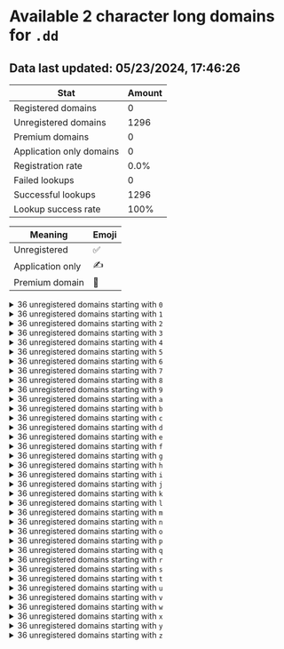 # Available 2 character long domains for `.dd`

## Data last updated: 05/23/2024, 17:46:26

|Stat|Amount|
|--|--|
|Registered domains|0|
|Unregistered domains|1296|
|Premium domains|0|
|Application only domains|0|
|Registration rate|0.0%|
|Failed lookups|0|
|Successful lookups|1296|
|Lookup success rate|100%|


|Meaning|Emoji|
|--|--|
|Unregistered|:white_check_mark:|
|Application only|:writing_hand:|
|Premium domain|:gem:|

<details>
<summary>36 unregistered domains starting with <bold><code>0</code></bold></summary>

|Type|Domain|
|--|--|
|:white_check_mark:|`00.dd`|
|:white_check_mark:|`01.dd`|
|:white_check_mark:|`02.dd`|
|:white_check_mark:|`03.dd`|
|:white_check_mark:|`04.dd`|
|:white_check_mark:|`05.dd`|
|:white_check_mark:|`06.dd`|
|:white_check_mark:|`07.dd`|
|:white_check_mark:|`08.dd`|
|:white_check_mark:|`09.dd`|
|:white_check_mark:|`0a.dd`|
|:white_check_mark:|`0b.dd`|
|:white_check_mark:|`0c.dd`|
|:white_check_mark:|`0d.dd`|
|:white_check_mark:|`0e.dd`|
|:white_check_mark:|`0f.dd`|
|:white_check_mark:|`0g.dd`|
|:white_check_mark:|`0h.dd`|
|:white_check_mark:|`0i.dd`|
|:white_check_mark:|`0j.dd`|
|:white_check_mark:|`0k.dd`|
|:white_check_mark:|`0l.dd`|
|:white_check_mark:|`0m.dd`|
|:white_check_mark:|`0n.dd`|
|:white_check_mark:|`0o.dd`|
|:white_check_mark:|`0p.dd`|
|:white_check_mark:|`0q.dd`|
|:white_check_mark:|`0r.dd`|
|:white_check_mark:|`0s.dd`|
|:white_check_mark:|`0t.dd`|
|:white_check_mark:|`0u.dd`|
|:white_check_mark:|`0v.dd`|
|:white_check_mark:|`0w.dd`|
|:white_check_mark:|`0x.dd`|
|:white_check_mark:|`0y.dd`|
|:white_check_mark:|`0z.dd`|
</details>
<details>
<summary>36 unregistered domains starting with <bold><code>1</code></bold></summary>

|Type|Domain|
|--|--|
|:white_check_mark:|`10.dd`|
|:white_check_mark:|`11.dd`|
|:white_check_mark:|`12.dd`|
|:white_check_mark:|`13.dd`|
|:white_check_mark:|`14.dd`|
|:white_check_mark:|`15.dd`|
|:white_check_mark:|`16.dd`|
|:white_check_mark:|`17.dd`|
|:white_check_mark:|`18.dd`|
|:white_check_mark:|`19.dd`|
|:white_check_mark:|`1a.dd`|
|:white_check_mark:|`1b.dd`|
|:white_check_mark:|`1c.dd`|
|:white_check_mark:|`1d.dd`|
|:white_check_mark:|`1e.dd`|
|:white_check_mark:|`1f.dd`|
|:white_check_mark:|`1g.dd`|
|:white_check_mark:|`1h.dd`|
|:white_check_mark:|`1i.dd`|
|:white_check_mark:|`1j.dd`|
|:white_check_mark:|`1k.dd`|
|:white_check_mark:|`1l.dd`|
|:white_check_mark:|`1m.dd`|
|:white_check_mark:|`1n.dd`|
|:white_check_mark:|`1o.dd`|
|:white_check_mark:|`1p.dd`|
|:white_check_mark:|`1q.dd`|
|:white_check_mark:|`1r.dd`|
|:white_check_mark:|`1s.dd`|
|:white_check_mark:|`1t.dd`|
|:white_check_mark:|`1u.dd`|
|:white_check_mark:|`1v.dd`|
|:white_check_mark:|`1w.dd`|
|:white_check_mark:|`1x.dd`|
|:white_check_mark:|`1y.dd`|
|:white_check_mark:|`1z.dd`|
</details>
<details>
<summary>36 unregistered domains starting with <bold><code>2</code></bold></summary>

|Type|Domain|
|--|--|
|:white_check_mark:|`20.dd`|
|:white_check_mark:|`21.dd`|
|:white_check_mark:|`22.dd`|
|:white_check_mark:|`23.dd`|
|:white_check_mark:|`24.dd`|
|:white_check_mark:|`25.dd`|
|:white_check_mark:|`26.dd`|
|:white_check_mark:|`27.dd`|
|:white_check_mark:|`28.dd`|
|:white_check_mark:|`29.dd`|
|:white_check_mark:|`2a.dd`|
|:white_check_mark:|`2b.dd`|
|:white_check_mark:|`2c.dd`|
|:white_check_mark:|`2d.dd`|
|:white_check_mark:|`2e.dd`|
|:white_check_mark:|`2f.dd`|
|:white_check_mark:|`2g.dd`|
|:white_check_mark:|`2h.dd`|
|:white_check_mark:|`2i.dd`|
|:white_check_mark:|`2j.dd`|
|:white_check_mark:|`2k.dd`|
|:white_check_mark:|`2l.dd`|
|:white_check_mark:|`2m.dd`|
|:white_check_mark:|`2n.dd`|
|:white_check_mark:|`2o.dd`|
|:white_check_mark:|`2p.dd`|
|:white_check_mark:|`2q.dd`|
|:white_check_mark:|`2r.dd`|
|:white_check_mark:|`2s.dd`|
|:white_check_mark:|`2t.dd`|
|:white_check_mark:|`2u.dd`|
|:white_check_mark:|`2v.dd`|
|:white_check_mark:|`2w.dd`|
|:white_check_mark:|`2x.dd`|
|:white_check_mark:|`2y.dd`|
|:white_check_mark:|`2z.dd`|
</details>
<details>
<summary>36 unregistered domains starting with <bold><code>3</code></bold></summary>

|Type|Domain|
|--|--|
|:white_check_mark:|`30.dd`|
|:white_check_mark:|`31.dd`|
|:white_check_mark:|`32.dd`|
|:white_check_mark:|`33.dd`|
|:white_check_mark:|`34.dd`|
|:white_check_mark:|`35.dd`|
|:white_check_mark:|`36.dd`|
|:white_check_mark:|`37.dd`|
|:white_check_mark:|`38.dd`|
|:white_check_mark:|`39.dd`|
|:white_check_mark:|`3a.dd`|
|:white_check_mark:|`3b.dd`|
|:white_check_mark:|`3c.dd`|
|:white_check_mark:|`3d.dd`|
|:white_check_mark:|`3e.dd`|
|:white_check_mark:|`3f.dd`|
|:white_check_mark:|`3g.dd`|
|:white_check_mark:|`3h.dd`|
|:white_check_mark:|`3i.dd`|
|:white_check_mark:|`3j.dd`|
|:white_check_mark:|`3k.dd`|
|:white_check_mark:|`3l.dd`|
|:white_check_mark:|`3m.dd`|
|:white_check_mark:|`3n.dd`|
|:white_check_mark:|`3o.dd`|
|:white_check_mark:|`3p.dd`|
|:white_check_mark:|`3q.dd`|
|:white_check_mark:|`3r.dd`|
|:white_check_mark:|`3s.dd`|
|:white_check_mark:|`3t.dd`|
|:white_check_mark:|`3u.dd`|
|:white_check_mark:|`3v.dd`|
|:white_check_mark:|`3w.dd`|
|:white_check_mark:|`3x.dd`|
|:white_check_mark:|`3y.dd`|
|:white_check_mark:|`3z.dd`|
</details>
<details>
<summary>36 unregistered domains starting with <bold><code>4</code></bold></summary>

|Type|Domain|
|--|--|
|:white_check_mark:|`40.dd`|
|:white_check_mark:|`41.dd`|
|:white_check_mark:|`42.dd`|
|:white_check_mark:|`43.dd`|
|:white_check_mark:|`44.dd`|
|:white_check_mark:|`45.dd`|
|:white_check_mark:|`46.dd`|
|:white_check_mark:|`47.dd`|
|:white_check_mark:|`48.dd`|
|:white_check_mark:|`49.dd`|
|:white_check_mark:|`4a.dd`|
|:white_check_mark:|`4b.dd`|
|:white_check_mark:|`4c.dd`|
|:white_check_mark:|`4d.dd`|
|:white_check_mark:|`4e.dd`|
|:white_check_mark:|`4f.dd`|
|:white_check_mark:|`4g.dd`|
|:white_check_mark:|`4h.dd`|
|:white_check_mark:|`4i.dd`|
|:white_check_mark:|`4j.dd`|
|:white_check_mark:|`4k.dd`|
|:white_check_mark:|`4l.dd`|
|:white_check_mark:|`4m.dd`|
|:white_check_mark:|`4n.dd`|
|:white_check_mark:|`4o.dd`|
|:white_check_mark:|`4p.dd`|
|:white_check_mark:|`4q.dd`|
|:white_check_mark:|`4r.dd`|
|:white_check_mark:|`4s.dd`|
|:white_check_mark:|`4t.dd`|
|:white_check_mark:|`4u.dd`|
|:white_check_mark:|`4v.dd`|
|:white_check_mark:|`4w.dd`|
|:white_check_mark:|`4x.dd`|
|:white_check_mark:|`4y.dd`|
|:white_check_mark:|`4z.dd`|
</details>
<details>
<summary>36 unregistered domains starting with <bold><code>5</code></bold></summary>

|Type|Domain|
|--|--|
|:white_check_mark:|`50.dd`|
|:white_check_mark:|`51.dd`|
|:white_check_mark:|`52.dd`|
|:white_check_mark:|`53.dd`|
|:white_check_mark:|`54.dd`|
|:white_check_mark:|`55.dd`|
|:white_check_mark:|`56.dd`|
|:white_check_mark:|`57.dd`|
|:white_check_mark:|`58.dd`|
|:white_check_mark:|`59.dd`|
|:white_check_mark:|`5a.dd`|
|:white_check_mark:|`5b.dd`|
|:white_check_mark:|`5c.dd`|
|:white_check_mark:|`5d.dd`|
|:white_check_mark:|`5e.dd`|
|:white_check_mark:|`5f.dd`|
|:white_check_mark:|`5g.dd`|
|:white_check_mark:|`5h.dd`|
|:white_check_mark:|`5i.dd`|
|:white_check_mark:|`5j.dd`|
|:white_check_mark:|`5k.dd`|
|:white_check_mark:|`5l.dd`|
|:white_check_mark:|`5m.dd`|
|:white_check_mark:|`5n.dd`|
|:white_check_mark:|`5o.dd`|
|:white_check_mark:|`5p.dd`|
|:white_check_mark:|`5q.dd`|
|:white_check_mark:|`5r.dd`|
|:white_check_mark:|`5s.dd`|
|:white_check_mark:|`5t.dd`|
|:white_check_mark:|`5u.dd`|
|:white_check_mark:|`5v.dd`|
|:white_check_mark:|`5w.dd`|
|:white_check_mark:|`5x.dd`|
|:white_check_mark:|`5y.dd`|
|:white_check_mark:|`5z.dd`|
</details>
<details>
<summary>36 unregistered domains starting with <bold><code>6</code></bold></summary>

|Type|Domain|
|--|--|
|:white_check_mark:|`60.dd`|
|:white_check_mark:|`61.dd`|
|:white_check_mark:|`62.dd`|
|:white_check_mark:|`63.dd`|
|:white_check_mark:|`64.dd`|
|:white_check_mark:|`65.dd`|
|:white_check_mark:|`66.dd`|
|:white_check_mark:|`67.dd`|
|:white_check_mark:|`68.dd`|
|:white_check_mark:|`69.dd`|
|:white_check_mark:|`6a.dd`|
|:white_check_mark:|`6b.dd`|
|:white_check_mark:|`6c.dd`|
|:white_check_mark:|`6d.dd`|
|:white_check_mark:|`6e.dd`|
|:white_check_mark:|`6f.dd`|
|:white_check_mark:|`6g.dd`|
|:white_check_mark:|`6h.dd`|
|:white_check_mark:|`6i.dd`|
|:white_check_mark:|`6j.dd`|
|:white_check_mark:|`6k.dd`|
|:white_check_mark:|`6l.dd`|
|:white_check_mark:|`6m.dd`|
|:white_check_mark:|`6n.dd`|
|:white_check_mark:|`6o.dd`|
|:white_check_mark:|`6p.dd`|
|:white_check_mark:|`6q.dd`|
|:white_check_mark:|`6r.dd`|
|:white_check_mark:|`6s.dd`|
|:white_check_mark:|`6t.dd`|
|:white_check_mark:|`6u.dd`|
|:white_check_mark:|`6v.dd`|
|:white_check_mark:|`6w.dd`|
|:white_check_mark:|`6x.dd`|
|:white_check_mark:|`6y.dd`|
|:white_check_mark:|`6z.dd`|
</details>
<details>
<summary>36 unregistered domains starting with <bold><code>7</code></bold></summary>

|Type|Domain|
|--|--|
|:white_check_mark:|`70.dd`|
|:white_check_mark:|`71.dd`|
|:white_check_mark:|`72.dd`|
|:white_check_mark:|`73.dd`|
|:white_check_mark:|`74.dd`|
|:white_check_mark:|`75.dd`|
|:white_check_mark:|`76.dd`|
|:white_check_mark:|`77.dd`|
|:white_check_mark:|`78.dd`|
|:white_check_mark:|`79.dd`|
|:white_check_mark:|`7a.dd`|
|:white_check_mark:|`7b.dd`|
|:white_check_mark:|`7c.dd`|
|:white_check_mark:|`7d.dd`|
|:white_check_mark:|`7e.dd`|
|:white_check_mark:|`7f.dd`|
|:white_check_mark:|`7g.dd`|
|:white_check_mark:|`7h.dd`|
|:white_check_mark:|`7i.dd`|
|:white_check_mark:|`7j.dd`|
|:white_check_mark:|`7k.dd`|
|:white_check_mark:|`7l.dd`|
|:white_check_mark:|`7m.dd`|
|:white_check_mark:|`7n.dd`|
|:white_check_mark:|`7o.dd`|
|:white_check_mark:|`7p.dd`|
|:white_check_mark:|`7q.dd`|
|:white_check_mark:|`7r.dd`|
|:white_check_mark:|`7s.dd`|
|:white_check_mark:|`7t.dd`|
|:white_check_mark:|`7u.dd`|
|:white_check_mark:|`7v.dd`|
|:white_check_mark:|`7w.dd`|
|:white_check_mark:|`7x.dd`|
|:white_check_mark:|`7y.dd`|
|:white_check_mark:|`7z.dd`|
</details>
<details>
<summary>36 unregistered domains starting with <bold><code>8</code></bold></summary>

|Type|Domain|
|--|--|
|:white_check_mark:|`80.dd`|
|:white_check_mark:|`81.dd`|
|:white_check_mark:|`82.dd`|
|:white_check_mark:|`83.dd`|
|:white_check_mark:|`84.dd`|
|:white_check_mark:|`85.dd`|
|:white_check_mark:|`86.dd`|
|:white_check_mark:|`87.dd`|
|:white_check_mark:|`88.dd`|
|:white_check_mark:|`89.dd`|
|:white_check_mark:|`8a.dd`|
|:white_check_mark:|`8b.dd`|
|:white_check_mark:|`8c.dd`|
|:white_check_mark:|`8d.dd`|
|:white_check_mark:|`8e.dd`|
|:white_check_mark:|`8f.dd`|
|:white_check_mark:|`8g.dd`|
|:white_check_mark:|`8h.dd`|
|:white_check_mark:|`8i.dd`|
|:white_check_mark:|`8j.dd`|
|:white_check_mark:|`8k.dd`|
|:white_check_mark:|`8l.dd`|
|:white_check_mark:|`8m.dd`|
|:white_check_mark:|`8n.dd`|
|:white_check_mark:|`8o.dd`|
|:white_check_mark:|`8p.dd`|
|:white_check_mark:|`8q.dd`|
|:white_check_mark:|`8r.dd`|
|:white_check_mark:|`8s.dd`|
|:white_check_mark:|`8t.dd`|
|:white_check_mark:|`8u.dd`|
|:white_check_mark:|`8v.dd`|
|:white_check_mark:|`8w.dd`|
|:white_check_mark:|`8x.dd`|
|:white_check_mark:|`8y.dd`|
|:white_check_mark:|`8z.dd`|
</details>
<details>
<summary>36 unregistered domains starting with <bold><code>9</code></bold></summary>

|Type|Domain|
|--|--|
|:white_check_mark:|`90.dd`|
|:white_check_mark:|`91.dd`|
|:white_check_mark:|`92.dd`|
|:white_check_mark:|`93.dd`|
|:white_check_mark:|`94.dd`|
|:white_check_mark:|`95.dd`|
|:white_check_mark:|`96.dd`|
|:white_check_mark:|`97.dd`|
|:white_check_mark:|`98.dd`|
|:white_check_mark:|`99.dd`|
|:white_check_mark:|`9a.dd`|
|:white_check_mark:|`9b.dd`|
|:white_check_mark:|`9c.dd`|
|:white_check_mark:|`9d.dd`|
|:white_check_mark:|`9e.dd`|
|:white_check_mark:|`9f.dd`|
|:white_check_mark:|`9g.dd`|
|:white_check_mark:|`9h.dd`|
|:white_check_mark:|`9i.dd`|
|:white_check_mark:|`9j.dd`|
|:white_check_mark:|`9k.dd`|
|:white_check_mark:|`9l.dd`|
|:white_check_mark:|`9m.dd`|
|:white_check_mark:|`9n.dd`|
|:white_check_mark:|`9o.dd`|
|:white_check_mark:|`9p.dd`|
|:white_check_mark:|`9q.dd`|
|:white_check_mark:|`9r.dd`|
|:white_check_mark:|`9s.dd`|
|:white_check_mark:|`9t.dd`|
|:white_check_mark:|`9u.dd`|
|:white_check_mark:|`9v.dd`|
|:white_check_mark:|`9w.dd`|
|:white_check_mark:|`9x.dd`|
|:white_check_mark:|`9y.dd`|
|:white_check_mark:|`9z.dd`|
</details>
<details>
<summary>36 unregistered domains starting with <bold><code>a</code></bold></summary>

|Type|Domain|
|--|--|
|:white_check_mark:|`a0.dd`|
|:white_check_mark:|`a1.dd`|
|:white_check_mark:|`a2.dd`|
|:white_check_mark:|`a3.dd`|
|:white_check_mark:|`a4.dd`|
|:white_check_mark:|`a5.dd`|
|:white_check_mark:|`a6.dd`|
|:white_check_mark:|`a7.dd`|
|:white_check_mark:|`a8.dd`|
|:white_check_mark:|`a9.dd`|
|:white_check_mark:|`aa.dd`|
|:white_check_mark:|`ab.dd`|
|:white_check_mark:|`ac.dd`|
|:white_check_mark:|`ad.dd`|
|:white_check_mark:|`ae.dd`|
|:white_check_mark:|`af.dd`|
|:white_check_mark:|`ag.dd`|
|:white_check_mark:|`ah.dd`|
|:white_check_mark:|`ai.dd`|
|:white_check_mark:|`aj.dd`|
|:white_check_mark:|`ak.dd`|
|:white_check_mark:|`al.dd`|
|:white_check_mark:|`am.dd`|
|:white_check_mark:|`an.dd`|
|:white_check_mark:|`ao.dd`|
|:white_check_mark:|`ap.dd`|
|:white_check_mark:|`aq.dd`|
|:white_check_mark:|`ar.dd`|
|:white_check_mark:|`as.dd`|
|:white_check_mark:|`at.dd`|
|:white_check_mark:|`au.dd`|
|:white_check_mark:|`av.dd`|
|:white_check_mark:|`aw.dd`|
|:white_check_mark:|`ax.dd`|
|:white_check_mark:|`ay.dd`|
|:white_check_mark:|`az.dd`|
</details>
<details>
<summary>36 unregistered domains starting with <bold><code>b</code></bold></summary>

|Type|Domain|
|--|--|
|:white_check_mark:|`b0.dd`|
|:white_check_mark:|`b1.dd`|
|:white_check_mark:|`b2.dd`|
|:white_check_mark:|`b3.dd`|
|:white_check_mark:|`b4.dd`|
|:white_check_mark:|`b5.dd`|
|:white_check_mark:|`b6.dd`|
|:white_check_mark:|`b7.dd`|
|:white_check_mark:|`b8.dd`|
|:white_check_mark:|`b9.dd`|
|:white_check_mark:|`ba.dd`|
|:white_check_mark:|`bb.dd`|
|:white_check_mark:|`bc.dd`|
|:white_check_mark:|`bd.dd`|
|:white_check_mark:|`be.dd`|
|:white_check_mark:|`bf.dd`|
|:white_check_mark:|`bg.dd`|
|:white_check_mark:|`bh.dd`|
|:white_check_mark:|`bi.dd`|
|:white_check_mark:|`bj.dd`|
|:white_check_mark:|`bk.dd`|
|:white_check_mark:|`bl.dd`|
|:white_check_mark:|`bm.dd`|
|:white_check_mark:|`bn.dd`|
|:white_check_mark:|`bo.dd`|
|:white_check_mark:|`bp.dd`|
|:white_check_mark:|`bq.dd`|
|:white_check_mark:|`br.dd`|
|:white_check_mark:|`bs.dd`|
|:white_check_mark:|`bt.dd`|
|:white_check_mark:|`bu.dd`|
|:white_check_mark:|`bv.dd`|
|:white_check_mark:|`bw.dd`|
|:white_check_mark:|`bx.dd`|
|:white_check_mark:|`by.dd`|
|:white_check_mark:|`bz.dd`|
</details>
<details>
<summary>36 unregistered domains starting with <bold><code>c</code></bold></summary>

|Type|Domain|
|--|--|
|:white_check_mark:|`c0.dd`|
|:white_check_mark:|`c1.dd`|
|:white_check_mark:|`c2.dd`|
|:white_check_mark:|`c3.dd`|
|:white_check_mark:|`c4.dd`|
|:white_check_mark:|`c5.dd`|
|:white_check_mark:|`c6.dd`|
|:white_check_mark:|`c7.dd`|
|:white_check_mark:|`c8.dd`|
|:white_check_mark:|`c9.dd`|
|:white_check_mark:|`ca.dd`|
|:white_check_mark:|`cb.dd`|
|:white_check_mark:|`cc.dd`|
|:white_check_mark:|`cd.dd`|
|:white_check_mark:|`ce.dd`|
|:white_check_mark:|`cf.dd`|
|:white_check_mark:|`cg.dd`|
|:white_check_mark:|`ch.dd`|
|:white_check_mark:|`ci.dd`|
|:white_check_mark:|`cj.dd`|
|:white_check_mark:|`ck.dd`|
|:white_check_mark:|`cl.dd`|
|:white_check_mark:|`cm.dd`|
|:white_check_mark:|`cn.dd`|
|:white_check_mark:|`co.dd`|
|:white_check_mark:|`cp.dd`|
|:white_check_mark:|`cq.dd`|
|:white_check_mark:|`cr.dd`|
|:white_check_mark:|`cs.dd`|
|:white_check_mark:|`ct.dd`|
|:white_check_mark:|`cu.dd`|
|:white_check_mark:|`cv.dd`|
|:white_check_mark:|`cw.dd`|
|:white_check_mark:|`cx.dd`|
|:white_check_mark:|`cy.dd`|
|:white_check_mark:|`cz.dd`|
</details>
<details>
<summary>36 unregistered domains starting with <bold><code>d</code></bold></summary>

|Type|Domain|
|--|--|
|:white_check_mark:|`d0.dd`|
|:white_check_mark:|`d1.dd`|
|:white_check_mark:|`d2.dd`|
|:white_check_mark:|`d3.dd`|
|:white_check_mark:|`d4.dd`|
|:white_check_mark:|`d5.dd`|
|:white_check_mark:|`d6.dd`|
|:white_check_mark:|`d7.dd`|
|:white_check_mark:|`d8.dd`|
|:white_check_mark:|`d9.dd`|
|:white_check_mark:|`da.dd`|
|:white_check_mark:|`db.dd`|
|:white_check_mark:|`dc.dd`|
|:white_check_mark:|`dd.dd`|
|:white_check_mark:|`de.dd`|
|:white_check_mark:|`df.dd`|
|:white_check_mark:|`dg.dd`|
|:white_check_mark:|`dh.dd`|
|:white_check_mark:|`di.dd`|
|:white_check_mark:|`dj.dd`|
|:white_check_mark:|`dk.dd`|
|:white_check_mark:|`dl.dd`|
|:white_check_mark:|`dm.dd`|
|:white_check_mark:|`dn.dd`|
|:white_check_mark:|`do.dd`|
|:white_check_mark:|`dp.dd`|
|:white_check_mark:|`dq.dd`|
|:white_check_mark:|`dr.dd`|
|:white_check_mark:|`ds.dd`|
|:white_check_mark:|`dt.dd`|
|:white_check_mark:|`du.dd`|
|:white_check_mark:|`dv.dd`|
|:white_check_mark:|`dw.dd`|
|:white_check_mark:|`dx.dd`|
|:white_check_mark:|`dy.dd`|
|:white_check_mark:|`dz.dd`|
</details>
<details>
<summary>36 unregistered domains starting with <bold><code>e</code></bold></summary>

|Type|Domain|
|--|--|
|:white_check_mark:|`e0.dd`|
|:white_check_mark:|`e1.dd`|
|:white_check_mark:|`e2.dd`|
|:white_check_mark:|`e3.dd`|
|:white_check_mark:|`e4.dd`|
|:white_check_mark:|`e5.dd`|
|:white_check_mark:|`e6.dd`|
|:white_check_mark:|`e7.dd`|
|:white_check_mark:|`e8.dd`|
|:white_check_mark:|`e9.dd`|
|:white_check_mark:|`ea.dd`|
|:white_check_mark:|`eb.dd`|
|:white_check_mark:|`ec.dd`|
|:white_check_mark:|`ed.dd`|
|:white_check_mark:|`ee.dd`|
|:white_check_mark:|`ef.dd`|
|:white_check_mark:|`eg.dd`|
|:white_check_mark:|`eh.dd`|
|:white_check_mark:|`ei.dd`|
|:white_check_mark:|`ej.dd`|
|:white_check_mark:|`ek.dd`|
|:white_check_mark:|`el.dd`|
|:white_check_mark:|`em.dd`|
|:white_check_mark:|`en.dd`|
|:white_check_mark:|`eo.dd`|
|:white_check_mark:|`ep.dd`|
|:white_check_mark:|`eq.dd`|
|:white_check_mark:|`er.dd`|
|:white_check_mark:|`es.dd`|
|:white_check_mark:|`et.dd`|
|:white_check_mark:|`eu.dd`|
|:white_check_mark:|`ev.dd`|
|:white_check_mark:|`ew.dd`|
|:white_check_mark:|`ex.dd`|
|:white_check_mark:|`ey.dd`|
|:white_check_mark:|`ez.dd`|
</details>
<details>
<summary>36 unregistered domains starting with <bold><code>f</code></bold></summary>

|Type|Domain|
|--|--|
|:white_check_mark:|`f0.dd`|
|:white_check_mark:|`f1.dd`|
|:white_check_mark:|`f2.dd`|
|:white_check_mark:|`f3.dd`|
|:white_check_mark:|`f4.dd`|
|:white_check_mark:|`f5.dd`|
|:white_check_mark:|`f6.dd`|
|:white_check_mark:|`f7.dd`|
|:white_check_mark:|`f8.dd`|
|:white_check_mark:|`f9.dd`|
|:white_check_mark:|`fa.dd`|
|:white_check_mark:|`fb.dd`|
|:white_check_mark:|`fc.dd`|
|:white_check_mark:|`fd.dd`|
|:white_check_mark:|`fe.dd`|
|:white_check_mark:|`ff.dd`|
|:white_check_mark:|`fg.dd`|
|:white_check_mark:|`fh.dd`|
|:white_check_mark:|`fi.dd`|
|:white_check_mark:|`fj.dd`|
|:white_check_mark:|`fk.dd`|
|:white_check_mark:|`fl.dd`|
|:white_check_mark:|`fm.dd`|
|:white_check_mark:|`fn.dd`|
|:white_check_mark:|`fo.dd`|
|:white_check_mark:|`fp.dd`|
|:white_check_mark:|`fq.dd`|
|:white_check_mark:|`fr.dd`|
|:white_check_mark:|`fs.dd`|
|:white_check_mark:|`ft.dd`|
|:white_check_mark:|`fu.dd`|
|:white_check_mark:|`fv.dd`|
|:white_check_mark:|`fw.dd`|
|:white_check_mark:|`fx.dd`|
|:white_check_mark:|`fy.dd`|
|:white_check_mark:|`fz.dd`|
</details>
<details>
<summary>36 unregistered domains starting with <bold><code>g</code></bold></summary>

|Type|Domain|
|--|--|
|:white_check_mark:|`g0.dd`|
|:white_check_mark:|`g1.dd`|
|:white_check_mark:|`g2.dd`|
|:white_check_mark:|`g3.dd`|
|:white_check_mark:|`g4.dd`|
|:white_check_mark:|`g5.dd`|
|:white_check_mark:|`g6.dd`|
|:white_check_mark:|`g7.dd`|
|:white_check_mark:|`g8.dd`|
|:white_check_mark:|`g9.dd`|
|:white_check_mark:|`ga.dd`|
|:white_check_mark:|`gb.dd`|
|:white_check_mark:|`gc.dd`|
|:white_check_mark:|`gd.dd`|
|:white_check_mark:|`ge.dd`|
|:white_check_mark:|`gf.dd`|
|:white_check_mark:|`gg.dd`|
|:white_check_mark:|`gh.dd`|
|:white_check_mark:|`gi.dd`|
|:white_check_mark:|`gj.dd`|
|:white_check_mark:|`gk.dd`|
|:white_check_mark:|`gl.dd`|
|:white_check_mark:|`gm.dd`|
|:white_check_mark:|`gn.dd`|
|:white_check_mark:|`go.dd`|
|:white_check_mark:|`gp.dd`|
|:white_check_mark:|`gq.dd`|
|:white_check_mark:|`gr.dd`|
|:white_check_mark:|`gs.dd`|
|:white_check_mark:|`gt.dd`|
|:white_check_mark:|`gu.dd`|
|:white_check_mark:|`gv.dd`|
|:white_check_mark:|`gw.dd`|
|:white_check_mark:|`gx.dd`|
|:white_check_mark:|`gy.dd`|
|:white_check_mark:|`gz.dd`|
</details>
<details>
<summary>36 unregistered domains starting with <bold><code>h</code></bold></summary>

|Type|Domain|
|--|--|
|:white_check_mark:|`h0.dd`|
|:white_check_mark:|`h1.dd`|
|:white_check_mark:|`h2.dd`|
|:white_check_mark:|`h3.dd`|
|:white_check_mark:|`h4.dd`|
|:white_check_mark:|`h5.dd`|
|:white_check_mark:|`h6.dd`|
|:white_check_mark:|`h7.dd`|
|:white_check_mark:|`h8.dd`|
|:white_check_mark:|`h9.dd`|
|:white_check_mark:|`ha.dd`|
|:white_check_mark:|`hb.dd`|
|:white_check_mark:|`hc.dd`|
|:white_check_mark:|`hd.dd`|
|:white_check_mark:|`he.dd`|
|:white_check_mark:|`hf.dd`|
|:white_check_mark:|`hg.dd`|
|:white_check_mark:|`hh.dd`|
|:white_check_mark:|`hi.dd`|
|:white_check_mark:|`hj.dd`|
|:white_check_mark:|`hk.dd`|
|:white_check_mark:|`hl.dd`|
|:white_check_mark:|`hm.dd`|
|:white_check_mark:|`hn.dd`|
|:white_check_mark:|`ho.dd`|
|:white_check_mark:|`hp.dd`|
|:white_check_mark:|`hq.dd`|
|:white_check_mark:|`hr.dd`|
|:white_check_mark:|`hs.dd`|
|:white_check_mark:|`ht.dd`|
|:white_check_mark:|`hu.dd`|
|:white_check_mark:|`hv.dd`|
|:white_check_mark:|`hw.dd`|
|:white_check_mark:|`hx.dd`|
|:white_check_mark:|`hy.dd`|
|:white_check_mark:|`hz.dd`|
</details>
<details>
<summary>36 unregistered domains starting with <bold><code>i</code></bold></summary>

|Type|Domain|
|--|--|
|:white_check_mark:|`i0.dd`|
|:white_check_mark:|`i1.dd`|
|:white_check_mark:|`i2.dd`|
|:white_check_mark:|`i3.dd`|
|:white_check_mark:|`i4.dd`|
|:white_check_mark:|`i5.dd`|
|:white_check_mark:|`i6.dd`|
|:white_check_mark:|`i7.dd`|
|:white_check_mark:|`i8.dd`|
|:white_check_mark:|`i9.dd`|
|:white_check_mark:|`ia.dd`|
|:white_check_mark:|`ib.dd`|
|:white_check_mark:|`ic.dd`|
|:white_check_mark:|`id.dd`|
|:white_check_mark:|`ie.dd`|
|:white_check_mark:|`if.dd`|
|:white_check_mark:|`ig.dd`|
|:white_check_mark:|`ih.dd`|
|:white_check_mark:|`ii.dd`|
|:white_check_mark:|`ij.dd`|
|:white_check_mark:|`ik.dd`|
|:white_check_mark:|`il.dd`|
|:white_check_mark:|`im.dd`|
|:white_check_mark:|`in.dd`|
|:white_check_mark:|`io.dd`|
|:white_check_mark:|`ip.dd`|
|:white_check_mark:|`iq.dd`|
|:white_check_mark:|`ir.dd`|
|:white_check_mark:|`is.dd`|
|:white_check_mark:|`it.dd`|
|:white_check_mark:|`iu.dd`|
|:white_check_mark:|`iv.dd`|
|:white_check_mark:|`iw.dd`|
|:white_check_mark:|`ix.dd`|
|:white_check_mark:|`iy.dd`|
|:white_check_mark:|`iz.dd`|
</details>
<details>
<summary>36 unregistered domains starting with <bold><code>j</code></bold></summary>

|Type|Domain|
|--|--|
|:white_check_mark:|`j0.dd`|
|:white_check_mark:|`j1.dd`|
|:white_check_mark:|`j2.dd`|
|:white_check_mark:|`j3.dd`|
|:white_check_mark:|`j4.dd`|
|:white_check_mark:|`j5.dd`|
|:white_check_mark:|`j6.dd`|
|:white_check_mark:|`j7.dd`|
|:white_check_mark:|`j8.dd`|
|:white_check_mark:|`j9.dd`|
|:white_check_mark:|`ja.dd`|
|:white_check_mark:|`jb.dd`|
|:white_check_mark:|`jc.dd`|
|:white_check_mark:|`jd.dd`|
|:white_check_mark:|`je.dd`|
|:white_check_mark:|`jf.dd`|
|:white_check_mark:|`jg.dd`|
|:white_check_mark:|`jh.dd`|
|:white_check_mark:|`ji.dd`|
|:white_check_mark:|`jj.dd`|
|:white_check_mark:|`jk.dd`|
|:white_check_mark:|`jl.dd`|
|:white_check_mark:|`jm.dd`|
|:white_check_mark:|`jn.dd`|
|:white_check_mark:|`jo.dd`|
|:white_check_mark:|`jp.dd`|
|:white_check_mark:|`jq.dd`|
|:white_check_mark:|`jr.dd`|
|:white_check_mark:|`js.dd`|
|:white_check_mark:|`jt.dd`|
|:white_check_mark:|`ju.dd`|
|:white_check_mark:|`jv.dd`|
|:white_check_mark:|`jw.dd`|
|:white_check_mark:|`jx.dd`|
|:white_check_mark:|`jy.dd`|
|:white_check_mark:|`jz.dd`|
</details>
<details>
<summary>36 unregistered domains starting with <bold><code>k</code></bold></summary>

|Type|Domain|
|--|--|
|:white_check_mark:|`k0.dd`|
|:white_check_mark:|`k1.dd`|
|:white_check_mark:|`k2.dd`|
|:white_check_mark:|`k3.dd`|
|:white_check_mark:|`k4.dd`|
|:white_check_mark:|`k5.dd`|
|:white_check_mark:|`k6.dd`|
|:white_check_mark:|`k7.dd`|
|:white_check_mark:|`k8.dd`|
|:white_check_mark:|`k9.dd`|
|:white_check_mark:|`ka.dd`|
|:white_check_mark:|`kb.dd`|
|:white_check_mark:|`kc.dd`|
|:white_check_mark:|`kd.dd`|
|:white_check_mark:|`ke.dd`|
|:white_check_mark:|`kf.dd`|
|:white_check_mark:|`kg.dd`|
|:white_check_mark:|`kh.dd`|
|:white_check_mark:|`ki.dd`|
|:white_check_mark:|`kj.dd`|
|:white_check_mark:|`kk.dd`|
|:white_check_mark:|`kl.dd`|
|:white_check_mark:|`km.dd`|
|:white_check_mark:|`kn.dd`|
|:white_check_mark:|`ko.dd`|
|:white_check_mark:|`kp.dd`|
|:white_check_mark:|`kq.dd`|
|:white_check_mark:|`kr.dd`|
|:white_check_mark:|`ks.dd`|
|:white_check_mark:|`kt.dd`|
|:white_check_mark:|`ku.dd`|
|:white_check_mark:|`kv.dd`|
|:white_check_mark:|`kw.dd`|
|:white_check_mark:|`kx.dd`|
|:white_check_mark:|`ky.dd`|
|:white_check_mark:|`kz.dd`|
</details>
<details>
<summary>36 unregistered domains starting with <bold><code>l</code></bold></summary>

|Type|Domain|
|--|--|
|:white_check_mark:|`l0.dd`|
|:white_check_mark:|`l1.dd`|
|:white_check_mark:|`l2.dd`|
|:white_check_mark:|`l3.dd`|
|:white_check_mark:|`l4.dd`|
|:white_check_mark:|`l5.dd`|
|:white_check_mark:|`l6.dd`|
|:white_check_mark:|`l7.dd`|
|:white_check_mark:|`l8.dd`|
|:white_check_mark:|`l9.dd`|
|:white_check_mark:|`la.dd`|
|:white_check_mark:|`lb.dd`|
|:white_check_mark:|`lc.dd`|
|:white_check_mark:|`ld.dd`|
|:white_check_mark:|`le.dd`|
|:white_check_mark:|`lf.dd`|
|:white_check_mark:|`lg.dd`|
|:white_check_mark:|`lh.dd`|
|:white_check_mark:|`li.dd`|
|:white_check_mark:|`lj.dd`|
|:white_check_mark:|`lk.dd`|
|:white_check_mark:|`ll.dd`|
|:white_check_mark:|`lm.dd`|
|:white_check_mark:|`ln.dd`|
|:white_check_mark:|`lo.dd`|
|:white_check_mark:|`lp.dd`|
|:white_check_mark:|`lq.dd`|
|:white_check_mark:|`lr.dd`|
|:white_check_mark:|`ls.dd`|
|:white_check_mark:|`lt.dd`|
|:white_check_mark:|`lu.dd`|
|:white_check_mark:|`lv.dd`|
|:white_check_mark:|`lw.dd`|
|:white_check_mark:|`lx.dd`|
|:white_check_mark:|`ly.dd`|
|:white_check_mark:|`lz.dd`|
</details>
<details>
<summary>36 unregistered domains starting with <bold><code>m</code></bold></summary>

|Type|Domain|
|--|--|
|:white_check_mark:|`m0.dd`|
|:white_check_mark:|`m1.dd`|
|:white_check_mark:|`m2.dd`|
|:white_check_mark:|`m3.dd`|
|:white_check_mark:|`m4.dd`|
|:white_check_mark:|`m5.dd`|
|:white_check_mark:|`m6.dd`|
|:white_check_mark:|`m7.dd`|
|:white_check_mark:|`m8.dd`|
|:white_check_mark:|`m9.dd`|
|:white_check_mark:|`ma.dd`|
|:white_check_mark:|`mb.dd`|
|:white_check_mark:|`mc.dd`|
|:white_check_mark:|`md.dd`|
|:white_check_mark:|`me.dd`|
|:white_check_mark:|`mf.dd`|
|:white_check_mark:|`mg.dd`|
|:white_check_mark:|`mh.dd`|
|:white_check_mark:|`mi.dd`|
|:white_check_mark:|`mj.dd`|
|:white_check_mark:|`mk.dd`|
|:white_check_mark:|`ml.dd`|
|:white_check_mark:|`mm.dd`|
|:white_check_mark:|`mn.dd`|
|:white_check_mark:|`mo.dd`|
|:white_check_mark:|`mp.dd`|
|:white_check_mark:|`mq.dd`|
|:white_check_mark:|`mr.dd`|
|:white_check_mark:|`ms.dd`|
|:white_check_mark:|`mt.dd`|
|:white_check_mark:|`mu.dd`|
|:white_check_mark:|`mv.dd`|
|:white_check_mark:|`mw.dd`|
|:white_check_mark:|`mx.dd`|
|:white_check_mark:|`my.dd`|
|:white_check_mark:|`mz.dd`|
</details>
<details>
<summary>36 unregistered domains starting with <bold><code>n</code></bold></summary>

|Type|Domain|
|--|--|
|:white_check_mark:|`n0.dd`|
|:white_check_mark:|`n1.dd`|
|:white_check_mark:|`n2.dd`|
|:white_check_mark:|`n3.dd`|
|:white_check_mark:|`n4.dd`|
|:white_check_mark:|`n5.dd`|
|:white_check_mark:|`n6.dd`|
|:white_check_mark:|`n7.dd`|
|:white_check_mark:|`n8.dd`|
|:white_check_mark:|`n9.dd`|
|:white_check_mark:|`na.dd`|
|:white_check_mark:|`nb.dd`|
|:white_check_mark:|`nc.dd`|
|:white_check_mark:|`nd.dd`|
|:white_check_mark:|`ne.dd`|
|:white_check_mark:|`nf.dd`|
|:white_check_mark:|`ng.dd`|
|:white_check_mark:|`nh.dd`|
|:white_check_mark:|`ni.dd`|
|:white_check_mark:|`nj.dd`|
|:white_check_mark:|`nk.dd`|
|:white_check_mark:|`nl.dd`|
|:white_check_mark:|`nm.dd`|
|:white_check_mark:|`nn.dd`|
|:white_check_mark:|`no.dd`|
|:white_check_mark:|`np.dd`|
|:white_check_mark:|`nq.dd`|
|:white_check_mark:|`nr.dd`|
|:white_check_mark:|`ns.dd`|
|:white_check_mark:|`nt.dd`|
|:white_check_mark:|`nu.dd`|
|:white_check_mark:|`nv.dd`|
|:white_check_mark:|`nw.dd`|
|:white_check_mark:|`nx.dd`|
|:white_check_mark:|`ny.dd`|
|:white_check_mark:|`nz.dd`|
</details>
<details>
<summary>36 unregistered domains starting with <bold><code>o</code></bold></summary>

|Type|Domain|
|--|--|
|:white_check_mark:|`o0.dd`|
|:white_check_mark:|`o1.dd`|
|:white_check_mark:|`o2.dd`|
|:white_check_mark:|`o3.dd`|
|:white_check_mark:|`o4.dd`|
|:white_check_mark:|`o5.dd`|
|:white_check_mark:|`o6.dd`|
|:white_check_mark:|`o7.dd`|
|:white_check_mark:|`o8.dd`|
|:white_check_mark:|`o9.dd`|
|:white_check_mark:|`oa.dd`|
|:white_check_mark:|`ob.dd`|
|:white_check_mark:|`oc.dd`|
|:white_check_mark:|`od.dd`|
|:white_check_mark:|`oe.dd`|
|:white_check_mark:|`of.dd`|
|:white_check_mark:|`og.dd`|
|:white_check_mark:|`oh.dd`|
|:white_check_mark:|`oi.dd`|
|:white_check_mark:|`oj.dd`|
|:white_check_mark:|`ok.dd`|
|:white_check_mark:|`ol.dd`|
|:white_check_mark:|`om.dd`|
|:white_check_mark:|`on.dd`|
|:white_check_mark:|`oo.dd`|
|:white_check_mark:|`op.dd`|
|:white_check_mark:|`oq.dd`|
|:white_check_mark:|`or.dd`|
|:white_check_mark:|`os.dd`|
|:white_check_mark:|`ot.dd`|
|:white_check_mark:|`ou.dd`|
|:white_check_mark:|`ov.dd`|
|:white_check_mark:|`ow.dd`|
|:white_check_mark:|`ox.dd`|
|:white_check_mark:|`oy.dd`|
|:white_check_mark:|`oz.dd`|
</details>
<details>
<summary>36 unregistered domains starting with <bold><code>p</code></bold></summary>

|Type|Domain|
|--|--|
|:white_check_mark:|`p0.dd`|
|:white_check_mark:|`p1.dd`|
|:white_check_mark:|`p2.dd`|
|:white_check_mark:|`p3.dd`|
|:white_check_mark:|`p4.dd`|
|:white_check_mark:|`p5.dd`|
|:white_check_mark:|`p6.dd`|
|:white_check_mark:|`p7.dd`|
|:white_check_mark:|`p8.dd`|
|:white_check_mark:|`p9.dd`|
|:white_check_mark:|`pa.dd`|
|:white_check_mark:|`pb.dd`|
|:white_check_mark:|`pc.dd`|
|:white_check_mark:|`pd.dd`|
|:white_check_mark:|`pe.dd`|
|:white_check_mark:|`pf.dd`|
|:white_check_mark:|`pg.dd`|
|:white_check_mark:|`ph.dd`|
|:white_check_mark:|`pi.dd`|
|:white_check_mark:|`pj.dd`|
|:white_check_mark:|`pk.dd`|
|:white_check_mark:|`pl.dd`|
|:white_check_mark:|`pm.dd`|
|:white_check_mark:|`pn.dd`|
|:white_check_mark:|`po.dd`|
|:white_check_mark:|`pp.dd`|
|:white_check_mark:|`pq.dd`|
|:white_check_mark:|`pr.dd`|
|:white_check_mark:|`ps.dd`|
|:white_check_mark:|`pt.dd`|
|:white_check_mark:|`pu.dd`|
|:white_check_mark:|`pv.dd`|
|:white_check_mark:|`pw.dd`|
|:white_check_mark:|`px.dd`|
|:white_check_mark:|`py.dd`|
|:white_check_mark:|`pz.dd`|
</details>
<details>
<summary>36 unregistered domains starting with <bold><code>q</code></bold></summary>

|Type|Domain|
|--|--|
|:white_check_mark:|`q0.dd`|
|:white_check_mark:|`q1.dd`|
|:white_check_mark:|`q2.dd`|
|:white_check_mark:|`q3.dd`|
|:white_check_mark:|`q4.dd`|
|:white_check_mark:|`q5.dd`|
|:white_check_mark:|`q6.dd`|
|:white_check_mark:|`q7.dd`|
|:white_check_mark:|`q8.dd`|
|:white_check_mark:|`q9.dd`|
|:white_check_mark:|`qa.dd`|
|:white_check_mark:|`qb.dd`|
|:white_check_mark:|`qc.dd`|
|:white_check_mark:|`qd.dd`|
|:white_check_mark:|`qe.dd`|
|:white_check_mark:|`qf.dd`|
|:white_check_mark:|`qg.dd`|
|:white_check_mark:|`qh.dd`|
|:white_check_mark:|`qi.dd`|
|:white_check_mark:|`qj.dd`|
|:white_check_mark:|`qk.dd`|
|:white_check_mark:|`ql.dd`|
|:white_check_mark:|`qm.dd`|
|:white_check_mark:|`qn.dd`|
|:white_check_mark:|`qo.dd`|
|:white_check_mark:|`qp.dd`|
|:white_check_mark:|`qq.dd`|
|:white_check_mark:|`qr.dd`|
|:white_check_mark:|`qs.dd`|
|:white_check_mark:|`qt.dd`|
|:white_check_mark:|`qu.dd`|
|:white_check_mark:|`qv.dd`|
|:white_check_mark:|`qw.dd`|
|:white_check_mark:|`qx.dd`|
|:white_check_mark:|`qy.dd`|
|:white_check_mark:|`qz.dd`|
</details>
<details>
<summary>36 unregistered domains starting with <bold><code>r</code></bold></summary>

|Type|Domain|
|--|--|
|:white_check_mark:|`r0.dd`|
|:white_check_mark:|`r1.dd`|
|:white_check_mark:|`r2.dd`|
|:white_check_mark:|`r3.dd`|
|:white_check_mark:|`r4.dd`|
|:white_check_mark:|`r5.dd`|
|:white_check_mark:|`r6.dd`|
|:white_check_mark:|`r7.dd`|
|:white_check_mark:|`r8.dd`|
|:white_check_mark:|`r9.dd`|
|:white_check_mark:|`ra.dd`|
|:white_check_mark:|`rb.dd`|
|:white_check_mark:|`rc.dd`|
|:white_check_mark:|`rd.dd`|
|:white_check_mark:|`re.dd`|
|:white_check_mark:|`rf.dd`|
|:white_check_mark:|`rg.dd`|
|:white_check_mark:|`rh.dd`|
|:white_check_mark:|`ri.dd`|
|:white_check_mark:|`rj.dd`|
|:white_check_mark:|`rk.dd`|
|:white_check_mark:|`rl.dd`|
|:white_check_mark:|`rm.dd`|
|:white_check_mark:|`rn.dd`|
|:white_check_mark:|`ro.dd`|
|:white_check_mark:|`rp.dd`|
|:white_check_mark:|`rq.dd`|
|:white_check_mark:|`rr.dd`|
|:white_check_mark:|`rs.dd`|
|:white_check_mark:|`rt.dd`|
|:white_check_mark:|`ru.dd`|
|:white_check_mark:|`rv.dd`|
|:white_check_mark:|`rw.dd`|
|:white_check_mark:|`rx.dd`|
|:white_check_mark:|`ry.dd`|
|:white_check_mark:|`rz.dd`|
</details>
<details>
<summary>36 unregistered domains starting with <bold><code>s</code></bold></summary>

|Type|Domain|
|--|--|
|:white_check_mark:|`s0.dd`|
|:white_check_mark:|`s1.dd`|
|:white_check_mark:|`s2.dd`|
|:white_check_mark:|`s3.dd`|
|:white_check_mark:|`s4.dd`|
|:white_check_mark:|`s5.dd`|
|:white_check_mark:|`s6.dd`|
|:white_check_mark:|`s7.dd`|
|:white_check_mark:|`s8.dd`|
|:white_check_mark:|`s9.dd`|
|:white_check_mark:|`sa.dd`|
|:white_check_mark:|`sb.dd`|
|:white_check_mark:|`sc.dd`|
|:white_check_mark:|`sd.dd`|
|:white_check_mark:|`se.dd`|
|:white_check_mark:|`sf.dd`|
|:white_check_mark:|`sg.dd`|
|:white_check_mark:|`sh.dd`|
|:white_check_mark:|`si.dd`|
|:white_check_mark:|`sj.dd`|
|:white_check_mark:|`sk.dd`|
|:white_check_mark:|`sl.dd`|
|:white_check_mark:|`sm.dd`|
|:white_check_mark:|`sn.dd`|
|:white_check_mark:|`so.dd`|
|:white_check_mark:|`sp.dd`|
|:white_check_mark:|`sq.dd`|
|:white_check_mark:|`sr.dd`|
|:white_check_mark:|`ss.dd`|
|:white_check_mark:|`st.dd`|
|:white_check_mark:|`su.dd`|
|:white_check_mark:|`sv.dd`|
|:white_check_mark:|`sw.dd`|
|:white_check_mark:|`sx.dd`|
|:white_check_mark:|`sy.dd`|
|:white_check_mark:|`sz.dd`|
</details>
<details>
<summary>36 unregistered domains starting with <bold><code>t</code></bold></summary>

|Type|Domain|
|--|--|
|:white_check_mark:|`t0.dd`|
|:white_check_mark:|`t1.dd`|
|:white_check_mark:|`t2.dd`|
|:white_check_mark:|`t3.dd`|
|:white_check_mark:|`t4.dd`|
|:white_check_mark:|`t5.dd`|
|:white_check_mark:|`t6.dd`|
|:white_check_mark:|`t7.dd`|
|:white_check_mark:|`t8.dd`|
|:white_check_mark:|`t9.dd`|
|:white_check_mark:|`ta.dd`|
|:white_check_mark:|`tb.dd`|
|:white_check_mark:|`tc.dd`|
|:white_check_mark:|`td.dd`|
|:white_check_mark:|`te.dd`|
|:white_check_mark:|`tf.dd`|
|:white_check_mark:|`tg.dd`|
|:white_check_mark:|`th.dd`|
|:white_check_mark:|`ti.dd`|
|:white_check_mark:|`tj.dd`|
|:white_check_mark:|`tk.dd`|
|:white_check_mark:|`tl.dd`|
|:white_check_mark:|`tm.dd`|
|:white_check_mark:|`tn.dd`|
|:white_check_mark:|`to.dd`|
|:white_check_mark:|`tp.dd`|
|:white_check_mark:|`tq.dd`|
|:white_check_mark:|`tr.dd`|
|:white_check_mark:|`ts.dd`|
|:white_check_mark:|`tt.dd`|
|:white_check_mark:|`tu.dd`|
|:white_check_mark:|`tv.dd`|
|:white_check_mark:|`tw.dd`|
|:white_check_mark:|`tx.dd`|
|:white_check_mark:|`ty.dd`|
|:white_check_mark:|`tz.dd`|
</details>
<details>
<summary>36 unregistered domains starting with <bold><code>u</code></bold></summary>

|Type|Domain|
|--|--|
|:white_check_mark:|`u0.dd`|
|:white_check_mark:|`u1.dd`|
|:white_check_mark:|`u2.dd`|
|:white_check_mark:|`u3.dd`|
|:white_check_mark:|`u4.dd`|
|:white_check_mark:|`u5.dd`|
|:white_check_mark:|`u6.dd`|
|:white_check_mark:|`u7.dd`|
|:white_check_mark:|`u8.dd`|
|:white_check_mark:|`u9.dd`|
|:white_check_mark:|`ua.dd`|
|:white_check_mark:|`ub.dd`|
|:white_check_mark:|`uc.dd`|
|:white_check_mark:|`ud.dd`|
|:white_check_mark:|`ue.dd`|
|:white_check_mark:|`uf.dd`|
|:white_check_mark:|`ug.dd`|
|:white_check_mark:|`uh.dd`|
|:white_check_mark:|`ui.dd`|
|:white_check_mark:|`uj.dd`|
|:white_check_mark:|`uk.dd`|
|:white_check_mark:|`ul.dd`|
|:white_check_mark:|`um.dd`|
|:white_check_mark:|`un.dd`|
|:white_check_mark:|`uo.dd`|
|:white_check_mark:|`up.dd`|
|:white_check_mark:|`uq.dd`|
|:white_check_mark:|`ur.dd`|
|:white_check_mark:|`us.dd`|
|:white_check_mark:|`ut.dd`|
|:white_check_mark:|`uu.dd`|
|:white_check_mark:|`uv.dd`|
|:white_check_mark:|`uw.dd`|
|:white_check_mark:|`ux.dd`|
|:white_check_mark:|`uy.dd`|
|:white_check_mark:|`uz.dd`|
</details>
<details>
<summary>36 unregistered domains starting with <bold><code>v</code></bold></summary>

|Type|Domain|
|--|--|
|:white_check_mark:|`v0.dd`|
|:white_check_mark:|`v1.dd`|
|:white_check_mark:|`v2.dd`|
|:white_check_mark:|`v3.dd`|
|:white_check_mark:|`v4.dd`|
|:white_check_mark:|`v5.dd`|
|:white_check_mark:|`v6.dd`|
|:white_check_mark:|`v7.dd`|
|:white_check_mark:|`v8.dd`|
|:white_check_mark:|`v9.dd`|
|:white_check_mark:|`va.dd`|
|:white_check_mark:|`vb.dd`|
|:white_check_mark:|`vc.dd`|
|:white_check_mark:|`vd.dd`|
|:white_check_mark:|`ve.dd`|
|:white_check_mark:|`vf.dd`|
|:white_check_mark:|`vg.dd`|
|:white_check_mark:|`vh.dd`|
|:white_check_mark:|`vi.dd`|
|:white_check_mark:|`vj.dd`|
|:white_check_mark:|`vk.dd`|
|:white_check_mark:|`vl.dd`|
|:white_check_mark:|`vm.dd`|
|:white_check_mark:|`vn.dd`|
|:white_check_mark:|`vo.dd`|
|:white_check_mark:|`vp.dd`|
|:white_check_mark:|`vq.dd`|
|:white_check_mark:|`vr.dd`|
|:white_check_mark:|`vs.dd`|
|:white_check_mark:|`vt.dd`|
|:white_check_mark:|`vu.dd`|
|:white_check_mark:|`vv.dd`|
|:white_check_mark:|`vw.dd`|
|:white_check_mark:|`vx.dd`|
|:white_check_mark:|`vy.dd`|
|:white_check_mark:|`vz.dd`|
</details>
<details>
<summary>36 unregistered domains starting with <bold><code>w</code></bold></summary>

|Type|Domain|
|--|--|
|:white_check_mark:|`w0.dd`|
|:white_check_mark:|`w1.dd`|
|:white_check_mark:|`w2.dd`|
|:white_check_mark:|`w3.dd`|
|:white_check_mark:|`w4.dd`|
|:white_check_mark:|`w5.dd`|
|:white_check_mark:|`w6.dd`|
|:white_check_mark:|`w7.dd`|
|:white_check_mark:|`w8.dd`|
|:white_check_mark:|`w9.dd`|
|:white_check_mark:|`wa.dd`|
|:white_check_mark:|`wb.dd`|
|:white_check_mark:|`wc.dd`|
|:white_check_mark:|`wd.dd`|
|:white_check_mark:|`we.dd`|
|:white_check_mark:|`wf.dd`|
|:white_check_mark:|`wg.dd`|
|:white_check_mark:|`wh.dd`|
|:white_check_mark:|`wi.dd`|
|:white_check_mark:|`wj.dd`|
|:white_check_mark:|`wk.dd`|
|:white_check_mark:|`wl.dd`|
|:white_check_mark:|`wm.dd`|
|:white_check_mark:|`wn.dd`|
|:white_check_mark:|`wo.dd`|
|:white_check_mark:|`wp.dd`|
|:white_check_mark:|`wq.dd`|
|:white_check_mark:|`wr.dd`|
|:white_check_mark:|`ws.dd`|
|:white_check_mark:|`wt.dd`|
|:white_check_mark:|`wu.dd`|
|:white_check_mark:|`wv.dd`|
|:white_check_mark:|`ww.dd`|
|:white_check_mark:|`wx.dd`|
|:white_check_mark:|`wy.dd`|
|:white_check_mark:|`wz.dd`|
</details>
<details>
<summary>36 unregistered domains starting with <bold><code>x</code></bold></summary>

|Type|Domain|
|--|--|
|:white_check_mark:|`x0.dd`|
|:white_check_mark:|`x1.dd`|
|:white_check_mark:|`x2.dd`|
|:white_check_mark:|`x3.dd`|
|:white_check_mark:|`x4.dd`|
|:white_check_mark:|`x5.dd`|
|:white_check_mark:|`x6.dd`|
|:white_check_mark:|`x7.dd`|
|:white_check_mark:|`x8.dd`|
|:white_check_mark:|`x9.dd`|
|:white_check_mark:|`xa.dd`|
|:white_check_mark:|`xb.dd`|
|:white_check_mark:|`xc.dd`|
|:white_check_mark:|`xd.dd`|
|:white_check_mark:|`xe.dd`|
|:white_check_mark:|`xf.dd`|
|:white_check_mark:|`xg.dd`|
|:white_check_mark:|`xh.dd`|
|:white_check_mark:|`xi.dd`|
|:white_check_mark:|`xj.dd`|
|:white_check_mark:|`xk.dd`|
|:white_check_mark:|`xl.dd`|
|:white_check_mark:|`xm.dd`|
|:white_check_mark:|`xn.dd`|
|:white_check_mark:|`xo.dd`|
|:white_check_mark:|`xp.dd`|
|:white_check_mark:|`xq.dd`|
|:white_check_mark:|`xr.dd`|
|:white_check_mark:|`xs.dd`|
|:white_check_mark:|`xt.dd`|
|:white_check_mark:|`xu.dd`|
|:white_check_mark:|`xv.dd`|
|:white_check_mark:|`xw.dd`|
|:white_check_mark:|`xx.dd`|
|:white_check_mark:|`xy.dd`|
|:white_check_mark:|`xz.dd`|
</details>
<details>
<summary>36 unregistered domains starting with <bold><code>y</code></bold></summary>

|Type|Domain|
|--|--|
|:white_check_mark:|`y0.dd`|
|:white_check_mark:|`y1.dd`|
|:white_check_mark:|`y2.dd`|
|:white_check_mark:|`y3.dd`|
|:white_check_mark:|`y4.dd`|
|:white_check_mark:|`y5.dd`|
|:white_check_mark:|`y6.dd`|
|:white_check_mark:|`y7.dd`|
|:white_check_mark:|`y8.dd`|
|:white_check_mark:|`y9.dd`|
|:white_check_mark:|`ya.dd`|
|:white_check_mark:|`yb.dd`|
|:white_check_mark:|`yc.dd`|
|:white_check_mark:|`yd.dd`|
|:white_check_mark:|`ye.dd`|
|:white_check_mark:|`yf.dd`|
|:white_check_mark:|`yg.dd`|
|:white_check_mark:|`yh.dd`|
|:white_check_mark:|`yi.dd`|
|:white_check_mark:|`yj.dd`|
|:white_check_mark:|`yk.dd`|
|:white_check_mark:|`yl.dd`|
|:white_check_mark:|`ym.dd`|
|:white_check_mark:|`yn.dd`|
|:white_check_mark:|`yo.dd`|
|:white_check_mark:|`yp.dd`|
|:white_check_mark:|`yq.dd`|
|:white_check_mark:|`yr.dd`|
|:white_check_mark:|`ys.dd`|
|:white_check_mark:|`yt.dd`|
|:white_check_mark:|`yu.dd`|
|:white_check_mark:|`yv.dd`|
|:white_check_mark:|`yw.dd`|
|:white_check_mark:|`yx.dd`|
|:white_check_mark:|`yy.dd`|
|:white_check_mark:|`yz.dd`|
</details>
<details>
<summary>36 unregistered domains starting with <bold><code>z</code></bold></summary>

|Type|Domain|
|--|--|
|:white_check_mark:|`z0.dd`|
|:white_check_mark:|`z1.dd`|
|:white_check_mark:|`z2.dd`|
|:white_check_mark:|`z3.dd`|
|:white_check_mark:|`z4.dd`|
|:white_check_mark:|`z5.dd`|
|:white_check_mark:|`z6.dd`|
|:white_check_mark:|`z7.dd`|
|:white_check_mark:|`z8.dd`|
|:white_check_mark:|`z9.dd`|
|:white_check_mark:|`za.dd`|
|:white_check_mark:|`zb.dd`|
|:white_check_mark:|`zc.dd`|
|:white_check_mark:|`zd.dd`|
|:white_check_mark:|`ze.dd`|
|:white_check_mark:|`zf.dd`|
|:white_check_mark:|`zg.dd`|
|:white_check_mark:|`zh.dd`|
|:white_check_mark:|`zi.dd`|
|:white_check_mark:|`zj.dd`|
|:white_check_mark:|`zk.dd`|
|:white_check_mark:|`zl.dd`|
|:white_check_mark:|`zm.dd`|
|:white_check_mark:|`zn.dd`|
|:white_check_mark:|`zo.dd`|
|:white_check_mark:|`zp.dd`|
|:white_check_mark:|`zq.dd`|
|:white_check_mark:|`zr.dd`|
|:white_check_mark:|`zs.dd`|
|:white_check_mark:|`zt.dd`|
|:white_check_mark:|`zu.dd`|
|:white_check_mark:|`zv.dd`|
|:white_check_mark:|`zw.dd`|
|:white_check_mark:|`zx.dd`|
|:white_check_mark:|`zy.dd`|
|:white_check_mark:|`zz.dd`|
</details>